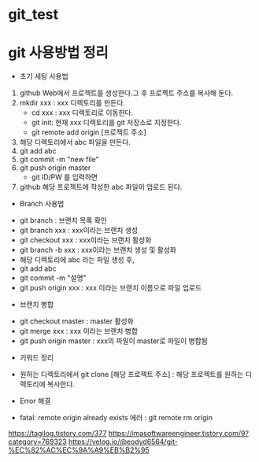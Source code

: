 # git_test
# git 사용방법 정리

* 초기 세팅 사용법
1. github Web에서 프로젝트를 생성한다.그 후 프로젝트 주소를 복사해 둔다.
2. mkdir xxx : xxx 디렉토리를 만든다.
   - cd xxx : xxx 디렉토리로 이동한다.
   - git init: 현재 xxx 디렉토리를 git 저장소로 지정한다.
   - git remote add origin [프로젝트 주소]
3. 해당 디렉토리에서 abc 파일을 만든다.
4. git add abc 
5. git commit -m "new file"
6. git push origin master
   - git ID/PW 를 입력하면
7. github 해당 프로젝트에 작성한 abc 파일이 업로드 된다.

* Branch 사용법
- git branch : 브랜치 목록 확인
- git branch xxx : xxx이라는 브랜치 생성
- git checkout xxx : xxx이라는 브랜치 활성화
- git branch -b xxx : xxx이라는 브랜치 생성 및 활성화
- 해당 디렉토리에 abc 라는 파일 생성 후,
- git add abc
- git commit -m "설명"
- git push origin xxx : xxx 이라는 브랜치 이름으로 파일 업로드

* 브랜치 병합
- git checkout master : master 활성화
- git merge xxx : xxx 이라는 브랜치 병합
- git push origin master : xxx의 파일이 master로 파일이 병합됨


* 키워드 정리
- 원하는 디렉토리에서 git clone [해당 프로젝트 주소] : 해당 프로젝트를 원하는 디렉토리에 복사한다.

* Error 해결
- fatal: remote origin already exists 에러 : git remote rm origin 


https://tagilog.tistory.com/377
https://imasoftwareengineer.tistory.com/9?category=769323
https://velog.io/@eodyd6564/git-%EC%82%AC%EC%9A%A9%EB%B2%95
